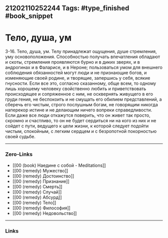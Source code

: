 21202110252244
Tags: #type_finished #book_snippet 
---
# Тело, душа, ум

 3-16. Тело, душа, ум. Телу принадлежат ощущения, душе стремления, уму  основоположения. Способностью получать впечатления обладают и скоты, стремления проявляются бурно и в диких зверях, и в андрогинах  и в Фаларисе, и в Нероне; пользоваться умом для внешнего соблюдения обязанностей могут люди и не признающие богов, и изменяющие своей родине, и творящие, запершись у себя, всякие гнусности. Если все это, согласно сказанному, обще всем, то одному лишь хорошему человеку свойственно любить и приветствовать происходящее и сопряженное с ним, не осквернять живущего в его груди гения, не беспокоить и не смущать его обилием представлений, а сберечь его чистым, строго послушным богам, не говорящим никогда наперекор истине и не делающим ничего вопреки справедливости. Если даже все люди откажутся поверить, что он живет так просто, скромно и счастливо, то он не будет сердиться ни на кого из них и не сойдет с пути, ведущего к цели жизни, к которой следует подойти чистым, спокойным, с легким сердцем и с безропотной покорностью своей судьбе. 

---
### Zero-Links
 - [[00 (book) Наедине с собой - Meditations]]
 - [[00 (remedy) Мужество]]
 - [[00 (remedy) Достоинство]]
 - [[00 (remedy) Признание]]
 - [[00 (remedy) Смерть]]
 - [[00 (remedy) Случай]]
 - [[00 (remedy) Абсурд]]
 - [[00 (remedy) Тело]]
 - [[00 (remedy) Философия]]
 - [[00 (remedy) Недовольство]]
---
### Links
